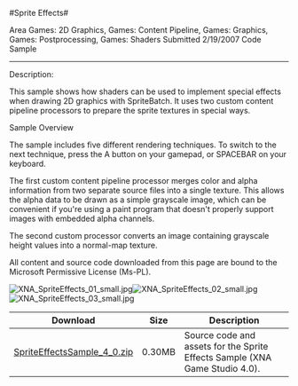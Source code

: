 #Sprite Effects#

Area
Games: 2D Graphics, Games: Content Pipeline, Games: Graphics, Games: Postprocessing, Games: Shaders
Submitted
2/19/2007
Code Sample

---

Description:

This sample shows how shaders can be used to implement special effects when drawing 2D graphics with SpriteBatch. It uses two custom content pipeline processors to prepare the sprite textures in special ways.

Sample Overview

The sample includes five different rendering techniques. To switch to the next technique, press the A button on your gamepad, or SPACEBAR on your keyboard.

The first custom content pipeline processor merges color and alpha information from two separate source files into a single texture. This allows the alpha data to be drawn as a simple grayscale image, which can be convenient if you're using a paint program that doesn't properly support images with embedded alpha channels.

The second custom processor converts an image containing grayscale height values into a normal-map texture.


All content and source code downloaded from this page are bound to the Microsoft Permissive License (Ms-PL).

![XNA_SpriteEffects_01_small.jpg](https://github.com/DDReaper/XNAGameStudio/blob/master/Images/XNA_SpriteEffects_01_small.jpg)![XNA_SpriteEffects_02_small.jpg](https://github.com/DDReaper/XNAGameStudio/blob/master/Images/XNA_SpriteEffects_02_small.jpg)![XNA_SpriteEffects_03_small.jpg](https://github.com/DDReaper/XNAGameStudio/blob/master/Images/XNA_SpriteEffects_03_small.jpg)		

Download | Size | Description
---|---|---|
[SpriteEffectsSample_4_0.zip](https://github.com/DDReaper/XNAGameStudio/blob/master/Samples/SpriteEffectsSample_4_0.zip?raw=true) | 0.30MB | Source code and assets for the Sprite Effects Sample (XNA Game Studio 4.0). 
